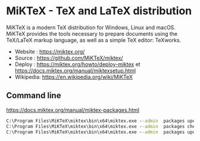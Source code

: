 # MiKTeX - TeX and LaTeX distribution

MiKTeX is a modern TeX distribution for Windows, Linux and macOS.
MiKTeX provides the tools necessary to prepare documents using the
TeX/LaTeX markup language, as well as a simple TeX editor: TeXworks.

* Website : https://miktex.org/
* Source : https://github.com/MiKTeX/miktex/
* Deploy : https://miktex.org/howto/deploy-miktex et https://docs.miktex.org/manual/miktexsetup.html
* Wikipedia: https://en.wikipedia.org/wiki/MiKTeX

## Command line

https://docs.miktex.org/manual/miktex-packages.html

```bat
C:\Program Files\MiKTeX\miktex\bin\x64\miktex.exe --admin  packages update-package-database
C:\Program Files\MiKTeX\miktex\bin\x64\miktex.exe --admin  packages check-update
C:\Program Files\MiKTeX\miktex\bin\x64\miktex.exe --admin  packages update
```
